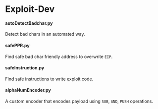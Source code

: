 # Exploit-Dev

#### autoDetectBadchar.py
Detect bad chars in an automated way.

#### safePPR.py
Find safe bad char friendly address to overwrite `EIP`.

#### safeInstruction.py
Find safe instructions to write exploit code.

#### alphaNumEncoder.py
A custom encoder that encodes payload using `SUB`, `AND`, `PUSH` operations.









 


